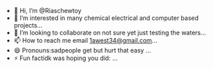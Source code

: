 - 👋 Hi, I’m @Riaschewtoy
- 👀 I’m interested in many chemical electrical and computer based projects...
- 💞️ I’m looking to collaborate on not sure yet just testing the waters...
- 📫 How to reach me email 1awest34@gmail.com...
- 😄 Pronouns:sadpeople get but hurt that easy ...
- ⚡ Fun factidk was hoping you did: ...

<!---
Riaschewtoy/Riaschewtoy is a ✨ special ✨ repository because its `README.md` (this file) appears on your GitHub profile.
You can click the Preview link to take a look at your changes.
--->
